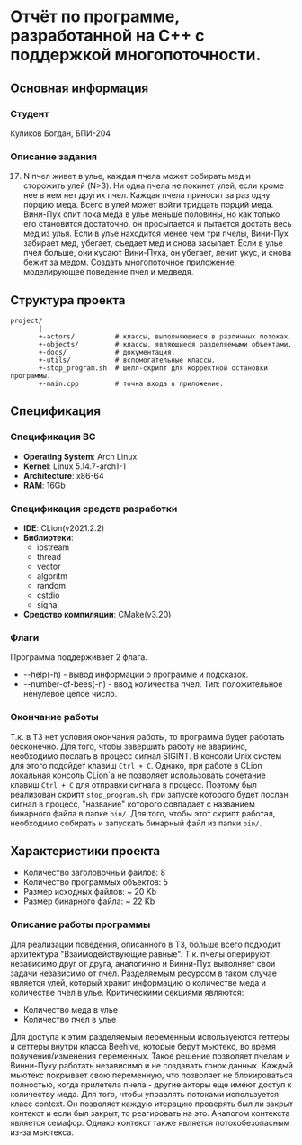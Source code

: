 # Отчёт по программе, разработанной на C++ с поддержкой многопоточности.

## Основная информация
### Студент
Куликов Богдан, БПИ-204
### Описание задания
17. N пчел живет в улье, каждая пчела может собирать мед и сторожить улей (N>3). 
Ни одна пчела не покинет улей, если кроме нее в нем нет других пчел.
Каждая пчела приносит за раз одну порцию меда.
Всего в улей может войти тридцать порций меда.
Вини-Пух спит пока меда в улье меньше половины, но как только его
становится достаточно, он просыпается и пытается достать весь мед из улья.
Если в улье находится менее чем три пчелы, Вини-Пух забирает мед, убегает,
съедает мед и снова засыпает. Если в улье пчел больше, они кусают Вини-Пуха,
он   убегает,   лечит   укус,   и   снова   бежит   за   медом.
Создать многопоточное приложение, моделирующее поведение пчел и медведя.
## Структура проекта
```
project/
       |
       +-actors/          # классы, выполняющиеся в различных потоках.
       +-objects/         # классы, являющиеся разделяемыми объектами.
       +-docs/            # документация.
       +-utils/           # вспомогательные классы.
       +-stop_program.sh  # шелл-скрипт для корректной остановки программы.
       +-main.cpp         # точка входа в приложение.
```

## Спецификация

### Спецификация ВС
- **Operating System**: Arch Linux
- **Kernel**: Linux 5.14.7-arch1-1
- **Architecture**: x86-64
- **RAM**: 16Gb

### Спецификация средств разработки
- **IDE**: CLion(v2021.2.2)
- **Библиотеки**:
    - iostream
    - thread
    - vector
    - algoritm
    - random
    - cstdio
    - signal
- **Средство компиляции**: CMake(v3.20)

### Флаги
Программа поддерживает 2 флага.
- --help(-h) - вывод информации о программе и подсказок.
- --number-of-bees(-n) - ввод количества пчел. Тип: положительное ненулевое целое число.

### Окончание работы
Т.к. в ТЗ нет условия окончания работы, то программа будет работать бесконечно.
Для того, чтобы завершить работу не аварийно, необходимо послать в процесс сигнал SIGINT.
В консоли Unix систем для этого подойдет клавиш `Ctrl + C`. Однако, при работе в CLion локальная консоль CLion\`а не позволяет использовать сочетание клавиш `Ctrl + C` для отправки сигнала в процесс.
Поэтому был реализован скрипт `stop_program.sh`, при запуске которого будет послан сигнал в процесс, "название" которого совпадает с названием бинарного файла в папке `bin/`. Для того, чтобы этот скрипт работал, необходимо собирать и запускать бинарный файл из папки `bin/`.

## Характеристики проекта
- Количество заголовочный файлов: 8 
- Количество программых объектов: 5
- Размер исходных файлов: ~ 20 Kb
- Размер бинарного файла: ~ 22 Kb

### Описание работы программы
Для реализации поведения, описанного в ТЗ, больше всего подходит архитектура "Взаимодействующие равные". Т.к. пчелы оперируют независимо друг от друга, аналогично и Винни-Пух выполняет свои задачи независимо от пчел. Разделяемым ресурсом в таком случае является улей, который хранит информацию о количестве меда и количестве пчел в улье. Критическими секциями являются:
- Количество меда в улье
- Количество пчел в улье

Для доступа к этим разделяемым переменным используеются геттеры и сеттеры внутри класса Beehive, которые берут мьютекс, во время получения/изменения переменных. Такое решение позволяет пчелам и Винни-Пуху работать независимо и не создавать гонок данных.
Каждый мьютекс покрывает свою переменную, что позволяет не блокироваться полностью, когда прилетела пчела - другие акторы еще имеют доступ к количеству меда.
Для того, чтобы управлять потоками используется класс context. Он позволяет каждую итерацию проверять был ли закрыт контекст и если был закрыт, то реагировать на это.
Аналогом контекста является семафор. Однако контекст также является потокобезопасным из-за мьютекса.



